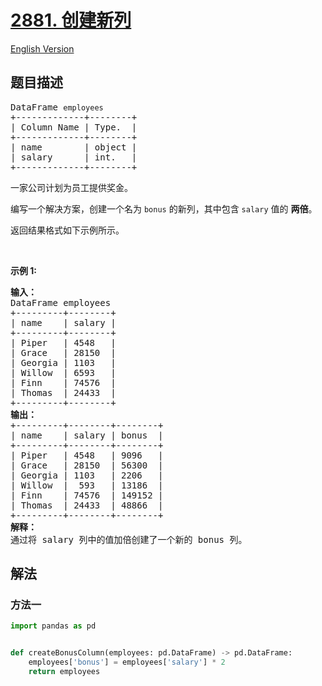 # [2881. 创建新列](https://leetcode.cn/problems/create-a-new-column)

[English Version](/solution/2800-2899/2881.Create%20a%20New%20Column/README_EN.md)

<!-- tags: -->

## 题目描述

<!-- 这里写题目描述 -->

<pre>
DataFrame <code>employees</code>
+-------------+--------+
| Column Name | Type.  |
+-------------+--------+
| name        | object |
| salary      | int.   |
+-------------+--------+
</pre>

<p>一家公司计划为员工提供奖金。</p>

<p>编写一个解决方案，创建一个名为&nbsp;<code>bonus</code>&nbsp;的新列，其中包含&nbsp;<code>salary</code>&nbsp;值的&nbsp;<strong>两倍</strong>。</p>

<p>返回结果格式如下示例所示。</p>

<p>&nbsp;</p>

<p><b>示例 1:</b></p>

<pre>
<b>输入：</b>
DataFrame employees
+---------+--------+
| name    | salary |
+---------+--------+
| Piper   | 4548   |
| Grace   | 28150  |
| Georgia | 1103   |
| Willow  | 6593   |
| Finn    | 74576  |
| Thomas  | 24433  |
+---------+--------+
<b>输出：</b>
+---------+--------+--------+
| name    | salary | bonus  |
+---------+--------+--------+
| Piper   | 4548   | 9096   |
| Grace   | 28150  | 56300  |
| Georgia | 1103   | 2206   |
| Willow  |  593   | 13186  |
| Finn    | 74576  | 149152 |
| Thomas  | 24433  | 48866  |
+---------+--------+--------+
<b>解释：</b>
通过将 salary 列中的值加倍创建了一个新的 bonus 列。</pre>

## 解法

### 方法一

<!-- tabs:start -->

```python
import pandas as pd


def createBonusColumn(employees: pd.DataFrame) -> pd.DataFrame:
    employees['bonus'] = employees['salary'] * 2
    return employees
```

<!-- tabs:end -->

<!-- end -->
